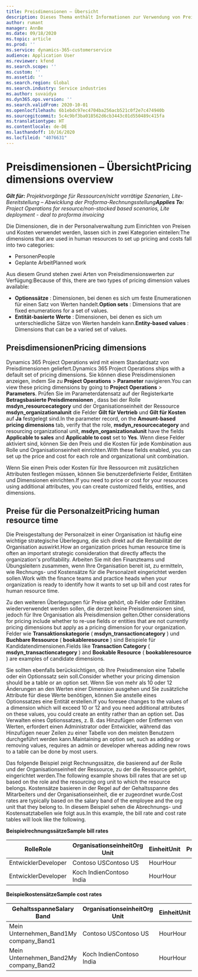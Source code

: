 ```yaml
---
title: Preisdimensionen – Übersicht
description: Dieses Thema enthält Informationen zur Verwendung von Preisdimensionen in Dynamics 365 Project Operations.
author: rumant
manager: AnnBe
ms.date: 09/18/2020
ms.topic: article
ms.prod: ''
ms.service: dynamics-365-customerservice
audience: Application User
ms.reviewer: kfend
ms.search.scope: ''
ms.custom: ''
ms.assetid: ''
ms.search.region: Global
ms.search.industry: Service industries
ms.author: suvaidya
ms.dyn365.ops.version: ''
ms.search.validFrom: 2020-10-01
ms.openlocfilehash: 6b1ebdc97ec4704ba256acb521c0f2e7c474940b
ms.sourcegitcommit: 5c4c9bf3ba018562d6cb3443c01d550489c415fa
ms.translationtype: HT
ms.contentlocale: de-DE
ms.lasthandoff: 10/16/2020
ms.locfileid: "4076631"
---
```

# <a name="pricing-dimensions-overview"></a><span data-ttu-id="c6475-103">Preisdimensionen – Übersicht</span><span class="sxs-lookup"><span data-stu-id="c6475-103">Pricing dimensions overview</span></span>

<span data-ttu-id="c6475-104">_**Gilt für:** Projektvorgänge für Ressourcen/nicht vorrätige Szenarien, Lite-Bereitstellung – Abwicklung der Proforma-Rechnungsstellung_</span><span class="sxs-lookup"><span data-stu-id="c6475-104">_**Applies To:** Project Operations for resource/non-stocked based scenarios, Lite deployment - deal to proforma invoicing_</span></span>

<span data-ttu-id="c6475-105">Die Dimensionen, die in der Personalverwaltung zum Einrichten von Preisen und Kosten verwendet werden, lassen sich in zwei Kategorien einteilen:</span><span class="sxs-lookup"><span data-stu-id="c6475-105">The dimensions that are used in human resources to set up pricing and costs fall into two categories:</span></span>

- <span data-ttu-id="c6475-106">Personen</span><span class="sxs-lookup"><span data-stu-id="c6475-106">People</span></span>
- <span data-ttu-id="c6475-107">Geplante Arbeit</span><span class="sxs-lookup"><span data-stu-id="c6475-107">Planned work</span></span>

<span data-ttu-id="c6475-108">Aus diesem Grund stehen zwei Arten von Preisdimensionswerten zur Verfügung:</span><span class="sxs-lookup"><span data-stu-id="c6475-108">Because of this, there are two types of pricing dimension values available:</span></span>

- <span data-ttu-id="c6475-109">**Optionssätze** : Dimensionen, bei denen es sich um feste Enumerationen für einen Satz von Werten handelt.</span><span class="sxs-lookup"><span data-stu-id="c6475-109">**Option sets** : Dimensions that are fixed enumerations for a set of values.</span></span>
- <span data-ttu-id="c6475-110">**Entität-basierte Werte** : Dimensionen, bei denen es sich um unterschiedliche Sätze von Werten handeln kann.</span><span class="sxs-lookup"><span data-stu-id="c6475-110">**Entity-based values** : Dimensions that can be a varied set of values.</span></span>

## <a name="pricing-dimensions"></a><span data-ttu-id="c6475-111">Preisdimensionen</span><span class="sxs-lookup"><span data-stu-id="c6475-111">Pricing dimensions</span></span>

<span data-ttu-id="c6475-112">Dynamics 365 Project Operations wird mit einem Standardsatz von Preisdimensionen geliefert.</span><span class="sxs-lookup"><span data-stu-id="c6475-112">Dynamics 365 Project Operations ships with a default set of pricing dimensions.</span></span> <span data-ttu-id="c6475-113">Sie können diese Preisdimensionen anzeigen, indem Sie zu **Project Operations** > **Parameter** navigieren.</span><span class="sxs-lookup"><span data-stu-id="c6475-113">You can view these pricing dimensions by going to **Project Operations** > **Parameters**.</span></span> <span data-ttu-id="c6475-114">Prüfen Sie im Parameterdatensatz auf der Registerkarte **Betragsbasierte Preisdimensionen** , dass bei der Rolle **msdyn_resourcecategory** und der Organisationseinheit der Ressource **msdyn_organizationalunit** die Felder **Gilt für Vertrieb** und **Gilt für Kosten** auf **Ja** festgelegt sind.</span><span class="sxs-lookup"><span data-stu-id="c6475-114">In the parameter record, on the **Amount-based pricing dimensions** tab, verify that the role, **msdyn_resourcecategory** and resourcing organizational unit, **msdyn_organizationalunit** have the fields **Applicable to sales** and **Applicable to cost** set to **Yes**.</span></span> <span data-ttu-id="c6475-115">Wenn diese Felder aktiviert sind, können Sie den Preis und die Kosten für jede Kombination aus Rolle und Organisationseinheit einrichten.</span><span class="sxs-lookup"><span data-stu-id="c6475-115">With these fields enabled, you can set up the price and cost for each role and organizational unit combination.</span></span>

<span data-ttu-id="c6475-116">Wenn Sie einen Preis oder Kosten für Ihre Ressourcen mit zusätzlichen Attributen festlegen müssen, können Sie benutzerdefinierte Felder, Entitäten und Dimensionen einrichten.</span><span class="sxs-lookup"><span data-stu-id="c6475-116">If you need to price or cost for your resources using additional attributes, you can create customized fields, entities, and dimensions.</span></span>

## <a name="pricing-human-resource-time"></a><span data-ttu-id="c6475-117">Preise für die Personalzeit</span><span class="sxs-lookup"><span data-stu-id="c6475-117">Pricing human resource time</span></span>
<span data-ttu-id="c6475-118">Die Preisgestaltung der Personalzeit in einer Organisation ist häufig eine wichtige strategische Überlegung, die sich direkt auf die Rentabilität der Organisation auswirkt.</span><span class="sxs-lookup"><span data-stu-id="c6475-118">How an organization prices human resource time is often an important strategic consideration that directly affects the organization's profitability.</span></span> <span data-ttu-id="c6475-119">Arbeiten Sie mit den Finanzteams und Übungsleitern zusammen, wenn Ihre Organisation bereit ist, zu ermitteln, wie Rechnungs- und Kostensätze für die Personalzeit eingerichtet werden sollen.</span><span class="sxs-lookup"><span data-stu-id="c6475-119">Work with the finance teams and practice heads when your organization is ready to identify how it wants to set up bill and cost rates for human resource time.</span></span>

<span data-ttu-id="c6475-120">Zu den weiteren Überlegungen für Preise gehört, ob Felder oder Entitäten wiederverwendet werden sollen, die derzeit keine Preisdimensionen sind, jedoch für Ihre Organisation als Preisdimension gelten.</span><span class="sxs-lookup"><span data-stu-id="c6475-120">Other considerations for pricing include whether to re-use fields or entities that are not currently pricing dimensions but apply as a pricing dimension for your organization.</span></span> <span data-ttu-id="c6475-121">Felder wie **Transaktionskategorie** ( **msdyn_transactioncategory** ) und **Buchbare Ressource** ( **bookableresource** ) sind Beispiele für Kandidatendimensionen.</span><span class="sxs-lookup"><span data-stu-id="c6475-121">Fields like **Transaction Category** ( **msdyn_transactioncategory** ) and **Bookable Resource** ( **bookableresource** ) are examples of candidate dimensions.</span></span> 

<span data-ttu-id="c6475-122">Sie sollten ebenfalls berücksichtigen, ob Ihre Preisdimension eine Tabelle oder ein Optionssatz sein soll.</span><span class="sxs-lookup"><span data-stu-id="c6475-122">Consider whether your pricing dimension should be a table or an option set.</span></span> <span data-ttu-id="c6475-123">Wenn Sie von mehr als 10 oder 12 Änderungen an den Werten einer Dimension ausgehen und Sie zusätzliche Attribute für diese Werte benötigen, können Sie anstelle eines Optionssatzes eine Entität erstellen.</span><span class="sxs-lookup"><span data-stu-id="c6475-123">If you foresee changes to the values of a dimension which will exceed 10 or 12 and you need additional attributes on these values, you could create an entity rather than an option set.</span></span> <span data-ttu-id="c6475-124">Das Verwalten eines Optionssatzes, z. B. das Hinzufügen oder Entfernen von Werten, erfordert einen Administrator oder Entwickler, während das Hinzufügen neuer Zeilen zu einer Tabelle von den meisten Benutzern durchgeführt werden kann.</span><span class="sxs-lookup"><span data-stu-id="c6475-124">Maintaining an option set, such as adding or removing values, requires an admin or developer whereas adding new rows to a table can be done by most users.</span></span>

<span data-ttu-id="c6475-125">Das folgende Beispiel zeigt Rechnungssätze, die basierend auf der Rolle und der Organisationseinheit der Ressource, zu der die Ressource gehört, eingerichtet werden.</span><span class="sxs-lookup"><span data-stu-id="c6475-125">The following example shows bill rates that are set up based on the role and the resourcing org unit to which the resource belongs.</span></span> <span data-ttu-id="c6475-126">Kostensätze basieren in der Regel auf der Gehaltsspanne des Mitarbeiters und der Organisationseinheit, die er zugeordnet wurde.</span><span class="sxs-lookup"><span data-stu-id="c6475-126">Cost rates are typically based on the salary band of the employee and the org unit that they belong to.</span></span> <span data-ttu-id="c6475-127">In diesem Beispiel sehen die Abrechnungs- und Kostensatztabellen wie folgt aus.</span><span class="sxs-lookup"><span data-stu-id="c6475-127">In this example, the bill rate and cost rate tables will look like the following.</span></span>

<span data-ttu-id="c6475-128">**Beispielrechnungssätze**</span><span class="sxs-lookup"><span data-stu-id="c6475-128">**Sample bill rates**</span></span>

| <span data-ttu-id="c6475-129">Rolle</span><span class="sxs-lookup"><span data-stu-id="c6475-129">Role</span></span>        | <span data-ttu-id="c6475-130">Organisationseinheit</span><span class="sxs-lookup"><span data-stu-id="c6475-130">Org Unit</span></span>    |<span data-ttu-id="c6475-131">Einheit</span><span class="sxs-lookup"><span data-stu-id="c6475-131">Unit</span></span>      |<span data-ttu-id="c6475-132">Preis</span><span class="sxs-lookup"><span data-stu-id="c6475-132">Price</span></span>      |<span data-ttu-id="c6475-133">Währung</span><span class="sxs-lookup"><span data-stu-id="c6475-133">Currency</span></span>  |
| ------------|-------------|----------|----------:|----------|
| <span data-ttu-id="c6475-134">Entwickler</span><span class="sxs-lookup"><span data-stu-id="c6475-134">Developer</span></span>   | <span data-ttu-id="c6475-135">Contoso US</span><span class="sxs-lookup"><span data-stu-id="c6475-135">Contoso US</span></span>  |<span data-ttu-id="c6475-136">Hour</span><span class="sxs-lookup"><span data-stu-id="c6475-136">Hour</span></span> | <span data-ttu-id="c6475-137">200</span><span class="sxs-lookup"><span data-stu-id="c6475-137">200</span></span>|<span data-ttu-id="c6475-138">USD</span><span class="sxs-lookup"><span data-stu-id="c6475-138">USD</span></span>     |
| <span data-ttu-id="c6475-139">Entwickler</span><span class="sxs-lookup"><span data-stu-id="c6475-139">Developer</span></span>   | <span data-ttu-id="c6475-140">Koch Indien</span><span class="sxs-lookup"><span data-stu-id="c6475-140">Contoso India</span></span> |<span data-ttu-id="c6475-141">Hour</span><span class="sxs-lookup"><span data-stu-id="c6475-141">Hour</span></span>|   <span data-ttu-id="c6475-142">112</span><span class="sxs-lookup"><span data-stu-id="c6475-142">112</span></span>|<span data-ttu-id="c6475-143">USD</span><span class="sxs-lookup"><span data-stu-id="c6475-143">USD</span></span>     |


<span data-ttu-id="c6475-144">**Beispielkostensätze**</span><span class="sxs-lookup"><span data-stu-id="c6475-144">**Sample cost rates**</span></span>

| <span data-ttu-id="c6475-145">Gehaltsspanne</span><span class="sxs-lookup"><span data-stu-id="c6475-145">Salary Band</span></span>     | <span data-ttu-id="c6475-146">Organisationseinheit</span><span class="sxs-lookup"><span data-stu-id="c6475-146">Org Unit</span></span>    |<span data-ttu-id="c6475-147">Einheit</span><span class="sxs-lookup"><span data-stu-id="c6475-147">Unit</span></span>      |<span data-ttu-id="c6475-148">Preis</span><span class="sxs-lookup"><span data-stu-id="c6475-148">Price</span></span>      |<span data-ttu-id="c6475-149">Währung</span><span class="sxs-lookup"><span data-stu-id="c6475-149">Currency</span></span>  |
| ----------------|-------------|----------|----------:|----------|
| <span data-ttu-id="c6475-150">Mein Unternehmen_Band1</span><span class="sxs-lookup"><span data-stu-id="c6475-150">My company_Band1</span></span> | <span data-ttu-id="c6475-151">Contoso US</span><span class="sxs-lookup"><span data-stu-id="c6475-151">Contoso US</span></span>  |<span data-ttu-id="c6475-152">Hour</span><span class="sxs-lookup"><span data-stu-id="c6475-152">Hour</span></span> | <span data-ttu-id="c6475-153">145</span><span class="sxs-lookup"><span data-stu-id="c6475-153">145</span></span>|<span data-ttu-id="c6475-154">USD</span><span class="sxs-lookup"><span data-stu-id="c6475-154">USD</span></span>     |
| <span data-ttu-id="c6475-155">Mein Unternehmen_Band2</span><span class="sxs-lookup"><span data-stu-id="c6475-155">My company_Band2</span></span> | <span data-ttu-id="c6475-156">Koch Indien</span><span class="sxs-lookup"><span data-stu-id="c6475-156">Contoso India</span></span> |<span data-ttu-id="c6475-157">Hour</span><span class="sxs-lookup"><span data-stu-id="c6475-157">Hour</span></span>|   <span data-ttu-id="c6475-158">67</span><span class="sxs-lookup"><span data-stu-id="c6475-158">67</span></span>|<span data-ttu-id="c6475-159">USD</span><span class="sxs-lookup"><span data-stu-id="c6475-159">USD</span></span>     |
